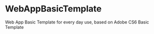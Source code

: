 WebAppBasicTemplate
===================

Web App Basic Template for every day use, based on Adobe CS6 Basic Template
